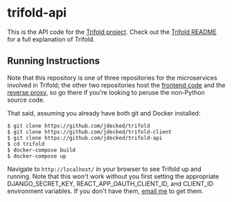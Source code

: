 # trifold-api
This is the API code for the [Trifold project](https://github.com/jdecked/trifold). Check out the [Trifold README](https://github.com/jdecked/trifold/blob/master/README.md) for a full explanation of Trifold.

## Running Instructions
Note that this repository is one of three repositories for the microservices involved in Trifold; the other two repositories host the [frontend code](https://github.com/jdecked/trifold-client) and the [reverse proxy](https://github.com/jdecked/trifold), so go there if you're looking to peruse the non-Python source code.

That said, assuming you already have both git and Docker installed:
```
$ git clone https://github.com/jdecked/trifold
$ git clone https://github.com/jdecked/trifold-client
$ git clone https://github.com/jdecked/trifold-api
$ cd trifold
$ docker-compose build
$ docker-compose up
```

Navigate to `http://localhost/` in your browser to see Trifold up and running. Note that this won't work without you first setting the appropriate DJANGO_SECRET_KEY, REACT_APP_OAUTH_CLIENT_ID, and CLIENT_ID environment variables. If you don't have them, [email me](mailto:justine@minerva.kgi.edu) to get them.